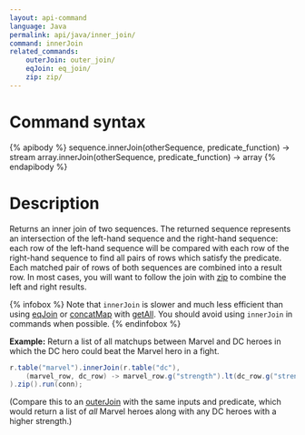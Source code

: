 ```yaml
---
layout: api-command
language: Java
permalink: api/java/inner_join/
command: innerJoin
related_commands:
    outerJoin: outer_join/
    eqJoin: eq_join/
    zip: zip/
---
```


# Command syntax #

{% apibody %}
sequence.innerJoin(otherSequence, predicate_function) &rarr; stream
array.innerJoin(otherSequence, predicate_function) &rarr; array
{% endapibody %}

# Description #

Returns an inner join of two sequences. The returned sequence represents an intersection of the left-hand sequence and the right-hand sequence: each row of the left-hand sequence will be compared with each row of the right-hand sequence to find all pairs of rows which satisfy the predicate. Each matched pair of rows of both sequences are combined into a result row. In most cases, you will want to follow the join with [zip](/api/java/zip) to combine the left and right results.

{% infobox %}
Note that `innerJoin` is slower and much less efficient than using [eqJoin](/api/java/eq_join/) or [concatMap](/api/java/concat_map/) with [getAll](/api/java/get_all/). You should avoid using `innerJoin` in commands when possible.
{% endinfobox %}

__Example:__ Return a list of all matchups between Marvel and DC heroes in which the DC hero could beat the Marvel hero in a fight.

```java
r.table("marvel").innerJoin(r.table("dc"),
    (marvel_row, dc_row) -> marvel_row.g("strength").lt(dc_row.g("strength"))
).zip().run(conn);
```

(Compare this to an [outerJoin](/api/java/outer_join) with the same inputs and predicate, which would return a list of *all* Marvel heroes along with any DC heroes with a higher strength.)
